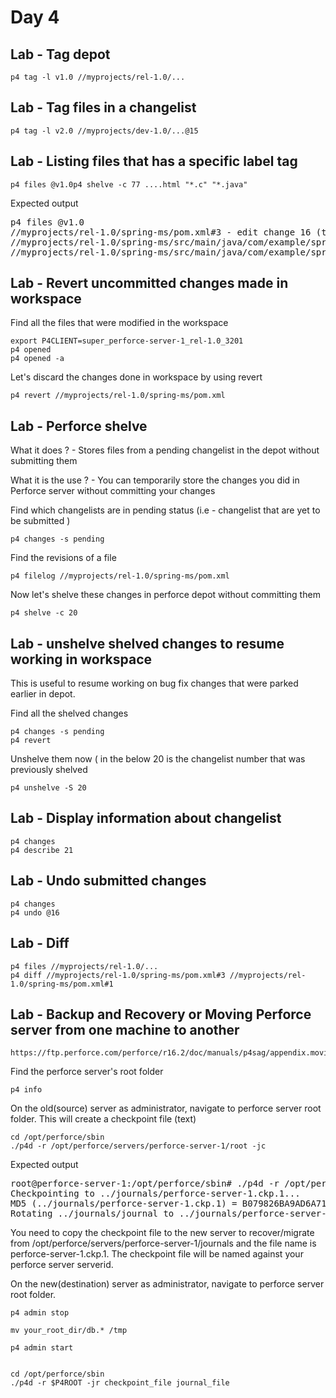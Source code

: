 # Day 4

## Lab - Tag depot 
```
p4 tag -l v1.0 //myprojects/rel-1.0/...
```

## Lab - Tag files in a changelist
```
p4 tag -l v2.0 //myprojects/dev-1.0/...@15
```

## Lab - Listing files that has a specific label tag
```
p4 files @v1.0p4 shelve -c 77 ....html "*.c" "*.java"
```

Expected output
<pre>
p4 files @v1.0
//myprojects/rel-1.0/spring-ms/pom.xml#3 - edit change 16 (text)
//myprojects/rel-1.0/spring-ms/src/main/java/com/example/springboot/Application.java#1 - branch change 14 (text)
//myprojects/rel-1.0/spring-ms/src/main/java/com/example/springboot/HelloController.java#1 - branch change 14 (text)  
</pre>


## Lab - Revert uncommitted changes made in workspace
Find all the files that were modified in the workspace 
```
export P4CLIENT=super_perforce-server-1_rel-1.0_3201
p4 opened
p4 opened -a
```

Let's discard the changes done in workspace by using revert
```
p4 revert //myprojects/rel-1.0/spring-ms/pom.xml
```

## Lab - Perforce shelve
What it does ? - Stores files from a pending changelist in the depot without submitting them

What it is the use ? - You can temporarily store the changes you did in Perforce server without committing your changes

Find which changelists are in pending status (i.e - changelist that are yet to be submitted )
```
p4 changes -s pending
```

Find the revisions of a file
```
p4 filelog //myprojects/rel-1.0/spring-ms/pom.xml
```

Now let's shelve these changes in perforce depot without committing them
```
p4 shelve -c 20
```

## Lab - unshelve shelved changes to resume working in workspace

This is useful to resume working on bug fix changes that were parked earlier in depot.

Find all the shelved changes
```
p4 changes -s pending
p4 revert
```

Unshelve them now ( in the below 20 is the changelist number that was previously shelved
```
p4 unshelve -S 20
```

## Lab - Display information about changelist
```
p4 changes
p4 describe 21
```

## Lab - Undo submitted changes
```
p4 changes
p4 undo @16
```

## Lab - Diff
```
p4 files //myprojects/rel-1.0/...
p4 diff //myprojects/rel-1.0/spring-ms/pom.xml#3 //myprojects/rel-1.0/spring-ms/pom.xml#1
```

## Lab - Backup and Recovery or Moving Perforce server from one machine to another
```
https://ftp.perforce.com/perforce/r16.2/doc/manuals/p4sag/appendix.moving.html
```

Find the perforce server's root folder
```
p4 info
```

On the old(source) server as administrator, navigate to perforce server root folder. This will create a checkpoint file (text)
```
cd /opt/perforce/sbin
./p4d -r /opt/perforce/servers/perforce-server-1/root -jc
```

Expected output
<pre>
root@perforce-server-1:/opt/perforce/sbin# ./p4d -r /opt/perforce/servers/perforce-server-1/root -jc
Checkpointing to ../journals/perforce-server-1.ckp.1...
MD5 (../journals/perforce-server-1.ckp.1) = B079826BA9AD6A716E2E56FB187FF85C
Rotating ../journals/journal to ../journals/perforce-server-1.jnl.0...  
</pre>

You need to copy the checkpoint file to the new server to recover/migrate from /opt/perforce/servers/perforce-server-1/journals and the file name is perforce-server-1.ckp.1.  The checkpoint file will be named against your perforce server serverid.

On the new(destination) server as administrator, navigate to perforce server root folder. 
```
p4 admin stop

mv your_root_dir/db.* /tmp

p4 admin start


cd /opt/perforce/sbin
./p4d -r $P4ROOT -jr checkpoint_file journal_file

```
